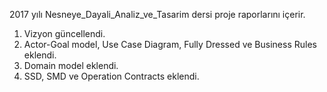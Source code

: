 2017 yılı Nesneye_Dayali_Analiz_ve_Tasarim dersi proje raporlarını içerir.

1) Vizyon güncellendi.
2) Actor-Goal model, Use Case Diagram, Fully Dressed ve Business Rules eklendi.
3) Domain model eklendi.
4) SSD, SMD ve Operation Contracts eklendi.
